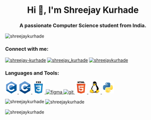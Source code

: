 <h1 align="center">Hi 👋, I'm Shreejay Kurhade</h1>
<h3 align="center">A passionate Computer Science student from India.</h3>

<p align="left"> <img src="https://komarev.com/ghpvc/?username=shreejaykurhade&label=Profile%20views&color=0e75b6&style=flat" alt="shreejaykurhade" /> </p>

<h3 align="left">Connect with me:</h3>
<p align="left">
<a href="https://linkedin.com/in/shreejaykurhade" target="blank"><img align="center" src="https://raw.githubusercontent.com/rahuldkjain/github-profile-readme-generator/master/src/images/icons/Social/linked-in-alt.svg" alt="shreejay-kurhade" height="30" width="40" /></a>
<a href="https://instagram.com/shreejay_kurhade" target="blank"><img align="center" src="https://raw.githubusercontent.com/rahuldkjain/github-profile-readme-generator/master/src/images/icons/Social/instagram.svg" alt="shreejay_kurhade" height="30" width="40" /></a>
<a href="https://www.behance.net/shreejaykurhade" target="blank"><img align="center" src="https://raw.githubusercontent.com/rahuldkjain/github-profile-readme-generator/master/src/images/icons/Social/behance.svg" alt="shreejaykurhade" height="30" width="40" /></a>
</p>

<h3 align="left">Languages and Tools:</h3>
<p align="left"> <a href="https://www.cprogramming.com/" target="_blank" rel="noreferrer"> <img src="https://raw.githubusercontent.com/devicons/devicon/master/icons/c/c-original.svg" alt="c" width="40" height="40"/> </a> <a href="https://www.w3schools.com/cpp/" target="_blank" rel="noreferrer"> <img src="https://raw.githubusercontent.com/devicons/devicon/master/icons/cplusplus/cplusplus-original.svg" alt="cplusplus" width="40" height="40"/> </a> <a href="https://www.w3schools.com/css/" target="_blank" rel="noreferrer"> <img src="https://raw.githubusercontent.com/devicons/devicon/master/icons/css3/css3-original-wordmark.svg" alt="css3" width="40" height="40"/> </a> <a href="https://www.figma.com/" target="_blank" rel="noreferrer"> <img src="https://www.vectorlogo.zone/logos/figma/figma-icon.svg" alt="figma" width="40" height="40"/> </a> <a href="https://git-scm.com/" target="_blank" rel="noreferrer"> <img src="https://www.vectorlogo.zone/logos/git-scm/git-scm-icon.svg" alt="git" width="40" height="40"/> </a> <a href="https://www.w3.org/html/" target="_blank" rel="noreferrer"> <img src="https://raw.githubusercontent.com/devicons/devicon/master/icons/html5/html5-original-wordmark.svg" alt="html5" width="40" height="40"/> </a> <a href="https://www.linux.org/" target="_blank" rel="noreferrer"> <img src="https://raw.githubusercontent.com/devicons/devicon/master/icons/linux/linux-original.svg" alt="linux" width="40" height="40"/> </a> <a href="https://www.python.org" target="_blank" rel="noreferrer"> <img src="https://raw.githubusercontent.com/devicons/devicon/master/icons/python/python-original.svg" alt="python" width="40" height="40"/> </a> </p>

<p><img align="left" src="https://github-readme-stats.vercel.app/api/top-langs?username=shreejaykurhade&show_icons=true&locale=en&layout=compact" alt="shreejaykurhade" /></p>

<p>&nbsp;<img align="center" src="https://github-readme-stats.vercel.app/api?username=shreejaykurhade&show_icons=true&locale=en" alt="shreejaykurhade" /></p>

<p><img align="center" src="https://github-readme-streak-stats.herokuapp.com/?user=shreejaykurhade&" alt="shreejaykurhade" /></p>
